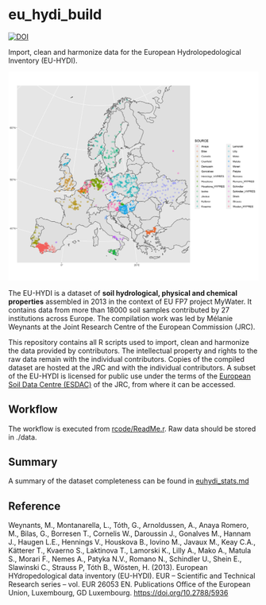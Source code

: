 # eu_hydi_build
[![DOI](https://zenodo.org/badge/10987813.svg)](https://zenodo.org/badge/latestdoi/10987813)

Import, clean and harmonize data for the European Hydrolopedological Inventory (EU-HYDI).

![Spatial distribution of EU-HYDI entries with geographical coordinates. The colours represent the different contributors. NB: for most contributions the coordinates are not precise and are therefore not suitable for spatial analysis](./fig/hydi_3035.png)

The EU-HYDI is a dataset of **soil hydrological, physical and chemical properties** assembled in 2013 in the context of EU FP7 project MyWater. It contains data from more than 18000 soil samples contributed by 27 institutions across Europe. The compilation work was led by Mélanie Weynants at the Joint Research Centre of the European Commission (JRC).

This repository contains all R scripts used to import, clean and harmonize the data provided by contributors. The intellectual property and rights to the raw data remain with the individual contributors. Copies of the compiled dataset are hosted at the JRC and with the individual contributors. A subset of the EU-HYDI is licensed for public use under the terms of the [European Soil Data Centre (ESDAC)](https://esdac.jrc.ec.europa.eu) of the JRC, from where it can be accessed.

## Workflow

The workflow is executed from [rcode/ReadMe.r](./rcode/ReadMe.r). Raw data should be stored in ./data.

## Summary

A summary of the dataset completeness can be found in [euhydi_stats.md](./euhydi_stats.md)

## Reference
Weynants, M., Montanarella, L., Tóth, G., Arnoldussen, A., Anaya Romero, M., Bilas, G., Borresen T., Cornelis W., Daroussin J., Gonalves M., Hannam J., Haugen L.E., Hennings V., Houskova B., Iovino M., Javaux M., Keay C.A., Kätterer T., Kvaerno S., Laktinova T., Lamorski K., Lilly A., Mako A., Matula S., Morari F., Nemes A., Patyka N.V., Romano N., Schindler U., Shein E., Slawinski C., Strauss P, Tóth B., Wösten, H. (2013). European HYdropedological data inventory (EU-HYDI). EUR – Scientific and Technical Research series – vol. EUR 26053 EN. Publications Office of the European Union, Luxembourg, GD Luxembourg. https://doi.org/10.2788/5936
    

